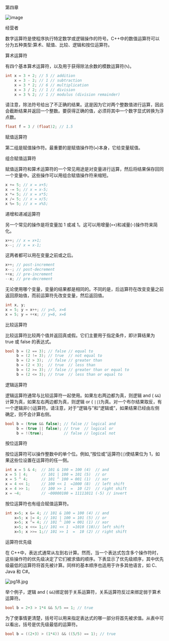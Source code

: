 第四章

![image](images/frontdot.jpg)

经营者

数字运算符是使程序执行特定数学或逻辑操作的符号。C++中的数值运算符可以分为五种类型:算术、赋值、比较、逻辑和按位运算符。

算术运算符

有四个基本算术运算符，以及用于获得除法余数的模数运算符(`%`)。

```cpp
int x = 3 + 2; // 5 // addition
    x = 3 - 2; // 1 // subtraction
    x = 3 * 2; // 6 // multiplication
    x = 3 / 2; // 1 // division
    x = 3 % 2; // 1 // modulus (division remainder)
```

请注意，除法符号给出了不正确的结果。这是因为它对两个整数值进行运算，因此会截断结果并返回一个整数。要获得正确的值，必须将其中一个数字显式转换为浮点数。

```cpp
float f = 3 / (float)2; // 1.5
```

赋值运算符

第二组是赋值操作符。最重要的是赋值操作符(`=`)本身，它给变量赋值。

组合赋值运算符

赋值运算符和算术运算符的一个常见用途是对变量进行运算，然后将结果保存回同一个变量中。这些操作可以用组合赋值操作符来缩短。

```cpp
x += 5; // x = x+5;
x -= 5; // x = x-5;
x *= 5; // x = x*5;
x /= 5; // x = x/5;
x %= 5; // x = x%5;
```

递增和递减运算符

另一个常见的操作是将变量加 1 或减 1。这可以用增量(`++`)和减量(-)操作符来简化。

```cpp
x++; // x = x+1;
x--; // x = x-1;
```

这两者都可以用在变量之前或之后。

```cpp
x++; // post-increment
x--; // post-decrement
++x; // pre-increment
--x; // pre-decrement
```

无论使用哪个变量，变量的结果都是相同的。不同的是，后运算符在改变变量之前返回原始值，而前运算符先改变变量，然后返回值。

```cpp
int x, y;
x = 5; y = x++; // y=5, x=6
x = 5; y = ++x; // y=6, x=6
```

比较运算符

比较运算符比较两个值并返回真或假。它们主要用于指定条件，即计算结果为 true 或 false 的表达式。

```cpp
bool b = (2 == 3); // false // equal to
     b = (2 != 3); // true  // not equal to
     b = (2 > 3);  // false // greater than
     b = (2 < 3);  // true  // less than
     b = (2 >= 3); // false // greater than or equal to
     b = (2 <= 3); // true  // less than or equal to
```

逻辑运算符

逻辑运算符通常与比较运算符一起使用。如果左右两边都为真，则逻辑 and ( `&&`)计算为真，如果左右两边都为真，则逻辑 or ( `||`)为真。对一个布尔结果取反，有一个逻辑非(`!`)运算符。请注意，对于“逻辑与”和“逻辑或”，如果结果已经由左侧确定，则不会计算右侧。

```cpp
bool b = (true && false); // false // logical and
     b = (true || false); // true  // logical or
     b = !(true);         // false // logical not
```

按位运算符

按位运算符可以操作整数中的单个位。例如,“按位或”运算符(`|`)使结果位为 1，如果这些位设置在运算符的任一侧。

```cpp
int x = 5 & 4;  // 101 & 100 = 100 (4)  // and
x = 5 | 4;      // 101 | 100 = 101 (5)  // or
x = 5 ^ 4;      // 101 ^ 100 = 001 (1)  // xor
x = 4 << 1;     // 100 << 1  =1000 (8)  // left shift
x = 4 >> 1;     // 100 >> 1  =  10 (2)  // right shift
x = ~4;         // ~00000100 = 11111011 (-5) // invert
```

按位运算符也有组合赋值运算符。

```cpp
int x=5; x &= 4; // 101 & 100 = 100 (4) // and
    x=5; x |= 4; // 101 | 100 = 101 (5) // or
    x=5; x ^= 4; // 101 ^ 100 = 001 (1) // xor
    x=5; x <<= 1;// 101 << 1  =1010 (10)// left shift
    x=5; x >>= 1;// 101 >> 1  =  10 (2) // right shift
```

运算符优先级

在 C++中，表达式通常从左到右计算。然而，当一个表达式包含多个操作符时，这些操作符的优先级决定了它们被求值的顺序。下表显示了优先级顺序，其中优先级最低的运算符将首先被计算。同样的基本顺序也适用于许多其他语言，如 C、Java 和 C#。

![pg18.jpg](images/pg18.jpg)

举个例子，逻辑 and ( `&&`)绑定弱于关系运算符，关系运算符反过来绑定弱于算术运算符。

```cpp
bool b = 2+3 > 1*4 && 5/5 == 1; // true
```

为了使事情更清楚，括号可以用来指定表达式的哪一部分将首先被求值。从表中可以看出，括号是优先级最低的运算符。

```cpp
bool b = ((2+3) > (1*4)) && ((5/5) == 1); // true
```
